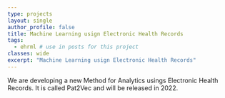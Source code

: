 ```yaml
---
type: projects
layout: single
author_profile: false
title: Machine Learning usign Electronic Health Records
tags: 
  - ehrml # use in posts for this project
classes: wide
excerpt: "Machine Learning usign Electronic Health Records"
---
```


We are developing a new Method for Analytics usings Electronic Health Records. It is called Pat2Vec and will be released in 2022.